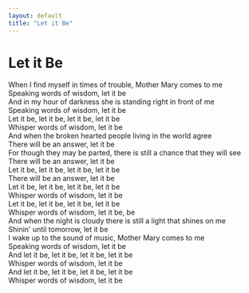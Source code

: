 ```yaml
---
layout: default
title: "Let it Be"
---
```


# Let it Be

When I find myself in times of trouble, Mother Mary comes to me  
Speaking words of wisdom, let it be  
And in my hour of darkness she is standing right in front of me  
Speaking words of wisdom, let it be  
Let it be, let it be, let it be, let it be  
Whisper words of wisdom, let it be  
And when the broken hearted people living in the world agree  
There will be an answer, let it be  
For though they may be parted, there is still a chance that they will see  
There will be an answer, let it be  
Let it be, let it be, let it be, let it be  
There will be an answer, let it be  
Let it be, let it be, let it be, let it be  
Whisper words of wisdom, let it be  
Let it be, let it be, let it be, let it be  
Whisper words of wisdom, let it be, be  
And when the night is cloudy there is still a light that shines on me  
Shinin' until tomorrow, let it be  
I wake up to the sound of music, Mother Mary comes to me  
Speaking words of wisdom, let it be  
And let it be, let it be, let it be, let it be  
Whisper words of wisdom, let it be  
And let it be, let it be, let it be, let it be  
Whisper words of wisdom, let it be  
